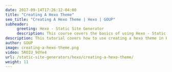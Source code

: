 ```yaml
---
date: 2017-09-14T17:26:12-04:00
title: "Creating A Hexo Theme"
seo_title: "Creating A Hexo Theme | Hexo | GOUP"
subheader:
     greeting: Hexo - Static Site Generator
     description: This course covers the basics of using Hexo - Static Site Generator. Work your way through the articles and we'll teach you everything you need to know to create a professional and scalable website or blog!
description: This tutorial covers how to use creating a hexo theme in Hexo -  Static Site Generator.
author: GOUP
image: creating-a-hexo-theme.png
video: 5ROIU_9dYe4
url: /static-site-generators/hexo/creating-a-hexo-theme/
weight: 11
---
```

